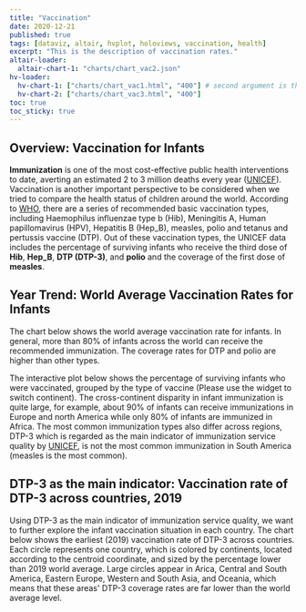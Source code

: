 ```yaml
---
title: "Vaccination"
date: 2020-12-21
published: true
tags: [dataviz, altair, hvplot, holoviews, vaccination, health]
excerpt: "This is the description of vaccination rates."
altair-loader:
  altair-chart-1: "charts/chart_vac2.json"
hv-loader:
  hv-chart-1: ["charts/chart_vac1.html", "400"] # second argument is the height
  hv-chart-2: ["charts/chart_vac3.html", "400"]
toc: true
toc_sticky: true
---
```

## Overview: Vaccination for Infants
**Immunization** is one of the most cost-effective public health interventions to date, averting an estimated 2 to 3 million deaths every year ([UNICEF](https://data.unicef.org/topic/child-health/immunization/)). Vaccination is another important perspective to be considered when we tried to compare the health status of children around the world. According to [WHO](https://www.who.int/news-room/fact-sheets/detail/immunization-coverage), there are a series of recommended basic vaccination types, including Haemophilus influenzae type b (Hib), Meningitis A, Human papillomavirus (HPV), Hepatitis B (Hep_B), measles, polio and tetanus and pertussis vaccine (DTP). Out of these vaccination types, the UNICEF data includes the percentage of surviving infants who receive the third dose of **Hib**, **Hep_B**, **DTP (DTP-3)**, and **polio** and the coverage of the first dose of **measles**. 

## Year Trend: World Average Vaccination Rates for Infants

The chart below shows the world average vaccination rate for infants. In general, more than 80% of infants across the world can receive the recommended immunization. The coverage rates for DTP and polio are higher than other types.

<div id="hv-chart-2"></div>

The interactive plot below shows the percentage of surviving infants who were vaccinated, grouped by the type of vaccine (Please use the widget to switch continent). The cross-continent disparity in infant immunization is quite large, for example, about 90% of infants can receive immunizations in Europe and north America while only 80% of infants are immunized in Africa. The most common immunization types also differ across regions, DTP-3 which is regarded as the main indicator of immunization service quality by [UNICEF](https://data.unicef.org/topic/child-health/immunization/), is not the most common immunization in South America (measles is the most common).

<div id="hv-chart-1"></div>


## DTP-3 as the main indicator: Vaccination rate of DTP-3 across countries, 2019

Using DTP-3 as the main indicator of immunization service quality, we want to further explore the infant vaccination situation in each country. The chart below shows the earliest (2019) vaccination rate of DTP-3 across countries. Each circle represents one country, which is colored by continents, located according to the centroid coordinate, and sized by the percentage lower than 2019 world average. Large circles appear in Arica, Central and South America, Eastern Europe, Western and South Asia, and Oceania, which means that these areas' DTP-3 coverage rates are far lower than the world average level.

<div id="altair-chart-1"></div>

